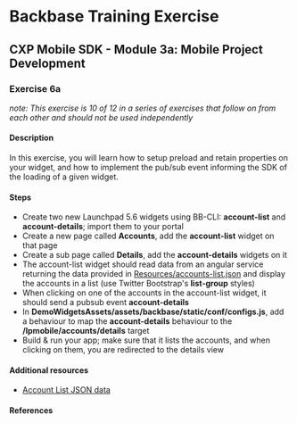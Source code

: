 # Backbase Training Exercise

## CXP Mobile SDK - Module 3a: Mobile Project Development

### Exercise 6a

_note: This exercise is 10 of 12 in a series of exercises that follow on from each other and should not be used independently_

#### Description

In this exercise, you will learn how to setup preload and retain properties on your widget, and how to implement the pub/sub event informing the SDK of the loading of a given widget.

#### Steps

 - Create two new Launchpad 5.6 widgets using BB-CLI: **account-list** and **account-details**; import them to your portal
 - Create a new page called **Accounts**, add the **account-list** widget on that page
 - Create a sub page called **Details**, add the **account-details** widgets on it
 - The account-list widget should read data from an angular service returning the data provided in [Resources/accounts-list.json](../../Resources/accounts-list.json) and display the accounts in a list (use Twitter Bootstrap's **list-group** styles)
 - When clicking on one of the accounts in the account-list widget, it should send a pubsub event **account-details**
 - In **DemoWidgetsAssets/assets/backbase/static/conf/configs.js**, add a behaviour to map the **account-details** behaviour to the **/lpmobile/accounts/details** target
 - Build & run your app; make sure that it lists the accounts, and when clicking on them, you are redirected to the details view

#### Additional resources

 - [Account List JSON data](../../Resources/accounts-list.json)

#### References
